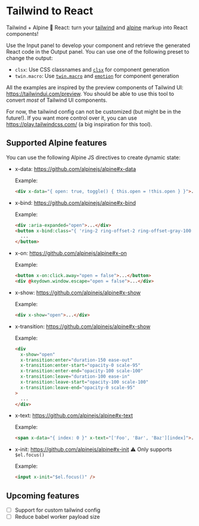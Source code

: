 # Tailwind to React

Tailwind + Alpine 🔀 React: turn your [tailwind](https://tailwindcss.com/) and [alpine](https://github.com/alpinejs/alpine) markup into React components!

Use the Input panel to develop your component and retrieve the generated React code in the Output panel.
You can use one of the following preset to change the output:

- `clsx`: Use CSS classnames and [`clsx`](https://www.npmjs.com/package/clsx) for component generation
- `twin.macro`: Use [`twin.macro`](https://www.npmjs.com/package/twin.macro) and [`emotion`](https://emotion.sh/) for component generation

All the examples are inspired by the preview components of Tailwind UI: https://tailwindui.com/preview. You should be able to use this tool to convert _most_ of Tailwind UI components.

For now, the tailwind config can not be customized (but might be in the future!). If you want more control over it, you can use https://play.tailwindcss.com/ (a big inspiration for this tool).

## Supported Alpine features

You can use the following Alpine JS directives to create dynamic state:

- x-data: https://github.com/alpinejs/alpine#x-data

  Example:

  ```html
  <div x-data="{ open: true, toggle() { this.open = !this.open } }">...</div>
  ```

- x-bind: https://github.com/alpinejs/alpine#x-bind

  Example:

  ```html
  <div :aria-expanded="open">...</div>
  <button x-bind:class="{ 'ring-2 ring-offset-2 ring-offset-gray-100 ring-indigo-500': open }">
    ...
  </button>
  ```

- x-on: https://github.com/alpinejs/alpine#x-on

  Example:

  ```html
  <button x-on:click.away="open = false">...</button>
  <div @keydown.window.escape="open = false">...</div>
  ```

- x-show: https://github.com/alpinejs/alpine#x-show

  Example:

  ```html
  <div x-show="open">...</div>
  ```

- x-transition: https://github.com/alpinejs/alpine#x-show

  Example:

  ```html
  <div
    x-show="open"
    x-transition:enter="duration-150 ease-out"
    x-transition:enter-start="opacity-0 scale-95"
    x-transition:enter-end="opacity-100 scale-100"
    x-transition:leave="duration-100 ease-in"
    x-transition:leave-start="opacity-100 scale-100"
    x-transition:leave-end="opacity-0 scale-95"
  >
    ...
  </div>
  ```

- x-text: https://github.com/alpinejs/alpine#x-text

  Example:

  ```html
  <span x-data="{ index: 0 }" x-text="['Foo', 'Bar', 'Baz'][index]">...</span>
  ```

- x-init: https://github.com/alpinejs/alpine#x-init ⚠ Only supports `$el.focus()`

  Example:

  ```html
  <input x-init="$el.focus()" />
  ```

## Upcoming features

- [ ] Support for custom tailwind config
- [ ] Reduce babel worker payload size
